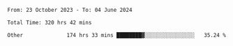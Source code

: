 

<!--START_SECTION:waka-->

```txt
From: 23 October 2023 - To: 04 June 2024

Total Time: 320 hrs 42 mins

Other              174 hrs 33 mins ████████▓░░░░░░░░░░░░░░░░   35.24 %
```

<!--END_SECTION:waka-->
